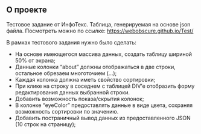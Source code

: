 ## О проекте

Тестовое задание от ИнфоТекс. Таблица, генерируемая на основе json файла.
Посмотреть можно по ссылке: https://webobscure.github.io/Test/

В рамках тестового задания нужно было сделать:<br/>
* На основе имеющегося массива данных, создать таблицу шириной 50% от экрана;
* Данные колонки “about” должны отображаться в две строки, остальное обрезаем многоточием (...);
* Каждая колонка должна иметь свойство сортировки;
* При клике на строку в соседнем с таблицей DIV’е отобразить форму редактирования данных выбранной строки.
* Добавить возможность показа/скрытия колонок;
* В колонке “eyeColor” предоставлять данные в виде цвета, сохраняя возможность сортировки по значению.
* Добавить постраничный вывод данных из предоставленного JSON (10 строк на страницу);
